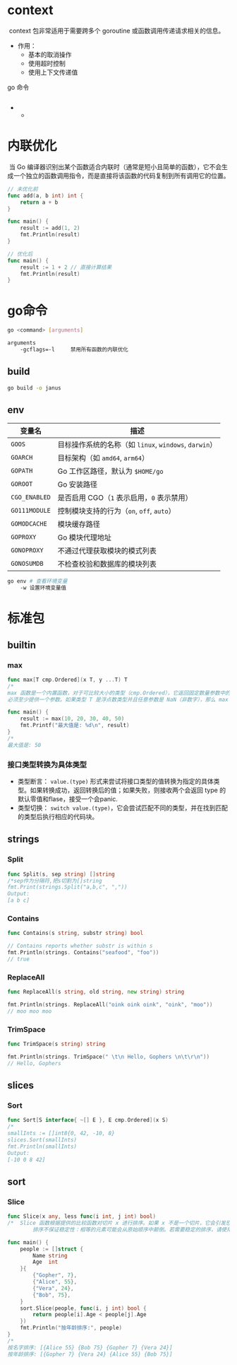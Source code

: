 # context

​	context 包非常适用于需要跨多个 goroutine 或函数调用传递请求相关的信息。

- 作用：
  - 基本的取消操作
  - 使用超时控制
  - 使用上下文传递值

go 命令

```bash

```

- - 

# 内联优化

​	当 Go 编译器识别出某个函数适合内联时（通常是短小且简单的函数），它不会生成一个独立的函数调用指令，而是直接将该函数的代码复制到所有调用它的位置。

```go
// 未优化前
func add(a, b int) int {
    return a + b
}

func main() {
    result := add(1, 2)
    fmt.Println(result)
}

// 优化后
func main() {
    result := 1 + 2 // 直接计算结果
    fmt.Println(result)
}
```

# go命令

```bash
go <command> [arguments]

arguments
	-gcflags=-l		禁用所有函数的内联优化
```

## build

```bash
go build -o janus
```

## env

| 变量名        | 描述                                                  |
| ------------- | ----------------------------------------------------- |
| `GOOS`        | 目标操作系统的名称（如 `linux`, `windows`, `darwin`） |
| `GOARCH`      | 目标架构（如 `amd64`, `arm64`）                       |
| `GOPATH`      | Go 工作区路径，默认为 `$HOME/go`                      |
| `GOROOT`      | Go 安装路径                                           |
| `CGO_ENABLED` | 是否启用 CGO（`1` 表示启用，`0` 表示禁用）            |
| `GO111MODULE` | 控制模块支持的行为（`on`, `off`, `auto`）             |
| `GOMODCACHE`  | 模块缓存路径                                          |
| `GOPROXY`     | Go 模块代理地址                                       |
| `GONOPROXY`   | 不通过代理获取模块的模式列表                          |
| `GONOSUMDB`   | 不检查校验和数据库的模块列表                          |

```bash
go env # 查看环境变量
	-w 设置环境变量值
```

# 标准包

## builtin

### max

```go
func max[T cmp.Ordered](x T, y ...T) T
/*	
max 函数是一个内置函数，对于可比较大小的类型（cmp.Ordered），它返回固定数量参数中的最大值。
必须至少提供一个参数。如果类型 T 是浮点数类型并且任意参数是 NaN（非数字），那么 max 函数将返回 NaN。
```

```go
func main() {
	result := max(10, 20, 30, 40, 50)
	fmt.Printf("最大值是: %d\n", result)
}
/*
最大值是: 50
```

### 接口类型转换为具体类型

- 类型断言： `value.(type)` 形式来尝试将接口类型的值转换为指定的具体类型。如果转换成功，返回转换后的值；如果失败，则接收两个会返回 type 的默认零值和flase，接受一个会panic.
- 类型切换： `switch value.(type)`，它会尝试匹配不同的类型，并在找到匹配的类型后执行相应的代码块。

## strings

### Split

```go
func Split(s, sep string) []string
/*sep作为分隔符,把s切割为[]string
fmt.Print(strings.Split("a,b,c", ",")) 
Output:
[a b c]
```

### Contains

```go
func Contains(s string, substr string) bool
```

```go
// Contains reports whether substr is within s
fmt.Println(strings. Contains("seafood", "foo")) 
// true
```

### ReplaceAll

```go
func ReplaceAll(s string, old string, new string) string
```

```go
fmt.Println(strings. ReplaceAll("oink oink oink", "oink", "moo")) 
// moo moo moo
```

### TrimSpace

```go
func TrimSpace(s string) string
```

```go
fmt.Println(strings. TrimSpace(" \t\n Hello, Gophers \n\t\r\n")) 
// Hello, Gophers
```



## slices

### Sort

```go
func Sort[S interface{ ~[] E }, E cmp.Ordered](x S)
/* 
smallInts := []int8{0, 42, -10, 8}
slices.Sort(smallInts) 
fmt.Println(smallInts) 
Output:
[-10 0 8 42]
```



## sort

### Slice

```go
func Slice(x any, less func(i int, j int) bool)
/*	Slice 函数根据提供的比较函数对切片 x 进行排序。如果 x 不是一个切片，它会引发恐慌（panic）。
		排序不保证稳定性：相等的元素可能会从原始顺序中颠倒。若需要稳定的排序，请使用 SliceStable
```

```go
func main() {
	people := []struct {
		Name string
		Age  int
	}{
		{"Gopher", 7},
		{"Alice", 55},
		{"Vera", 24},
		{"Bob", 75},
	}
	sort.Slice(people, func(i, j int) bool {
		return people[i].Age < people[j].Age
	})
	fmt.Println("按年龄排序:", people)
}
/*
按名字排序: [{Alice 55} {Bob 75} {Gopher 7} {Vera 24}]
按年龄排序: [{Gopher 7} {Vera 24} {Alice 55} {Bob 75}]
```

